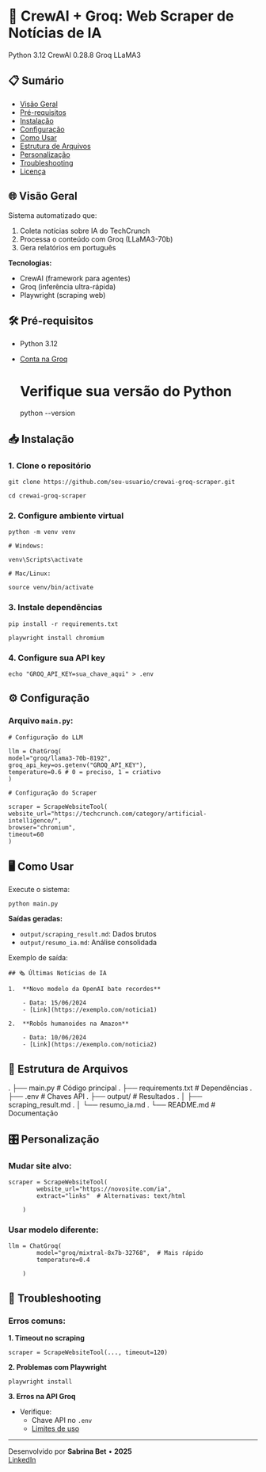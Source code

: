 # 🚀 CrewAI + Groq: Web Scraper de Notícias de IA

Python 3.12
CrewAI 0.28.8
Groq LLaMA3

## 📋 Sumário

- [Visão Geral](#visao-geral)
- [Pré-requisitos](#pre-requisitos)
- [Instalação](#instalacao)
- [Configuração](#configuracao)
- [Como Usar](#como-usar)
- [Estrutura de Arquivos](#estrutura)
- [Personalização](#personalizacao)
- [Troubleshooting](#troubleshooting)
- [Licença](#licenca)

## 🌐 Visão Geral

Sistema automatizado que:

1.  Coleta notícias sobre IA do TechCrunch
2.  Processa o conteúdo com Groq (LLaMA3-70b)
3.  Gera relatórios em português

**Tecnologias:**

- CrewAI (framework para agentes)
- Groq (inferência ultra-rápida)
- Playwright (scraping web)

## 🛠️ Pré-requisitos

- Python 3.12
- [Conta na Groq](https://console.groq.com/)

  # Verifique sua versão do Python

  python --version

## 📥 Instalação

### 1\. Clone o repositório

    git clone https://github.com/seu-usuario/crewai-groq-scraper.git

    cd crewai-groq-scraper

### 2\. Configure ambiente virtual

    python -m venv venv

    # Windows:

    venv\Scripts\activate

    # Mac/Linux:

    source venv/bin/activate

### 3\. Instale dependências

    pip install -r requirements.txt

    playwright install chromium

### 4\. Configure sua API key

    echo "GROQ_API_KEY=sua_chave_aqui" > .env

## ⚙️ Configuração

### Arquivo `main.py`:

    # Configuração do LLM

    llm = ChatGroq(
    model="groq/llama3-70b-8192",
    groq_api_key=os.getenv("GROQ_API_KEY"),
    temperature=0.6 # 0 = preciso, 1 = criativo
    )

    # Configuração do Scraper

    scraper = ScrapeWebsiteTool(
    website_url="https://techcrunch.com/category/artificial-intelligence/",
    browser="chromium",
    timeout=60
    )

## 🖥️ Como Usar

Execute o sistema:

    python main.py

**Saídas geradas:**

- `output/scraping_result.md`: Dados brutos
- `output/resumo_ia.md`: Análise consolidada

Exemplo de saída:

    ## 🗞️ Últimas Notícias de IA

    1.  **Novo modelo da OpenAI bate recordes**

        - Data: 15/06/2024
        - [Link](https://exemplo.com/noticia1)

    2.  **Robôs humanoides na Amazon**

        - Data: 10/06/2024
        - [Link](https://exemplo.com/noticia2)

## 📂 Estrutura de Arquivos

. ├── main.py # Código principal
. ├── requirements.txt # Dependências
. ├── .env # Chaves API
. ├── output/ # Resultados
. │ ├── scraping_result.md
. │ └── resumo_ia.md
. └── README.md # Documentação

## 🎛️ Personalização

### Mudar site alvo:

    scraper = ScrapeWebsiteTool(
            website_url="https://novosite.com/ia",
            extract="links"  # Alternativas: text/html

        )

### Usar modelo diferente:

    llm = ChatGroq(
            model="groq/mixtral-8x7b-32768",  # Mais rápido
            temperature=0.4

        )

## 🔧 Troubleshooting

### Erros comuns:

**1\. Timeout no scraping**

    scraper = ScrapeWebsiteTool(..., timeout=120)

**2\. Problemas com Playwright**

    playwright install

**3\. Erros na API Groq**

- Verifique:
  - Chave API no `.env`
  - [Limites de uso](https://console.groq.com/settings/limits)

---

Desenvolvido por **Sabrina Bet** • **2025**  
[LinkedIn](https://www.linkedin.com/in/sabrina-bet)
